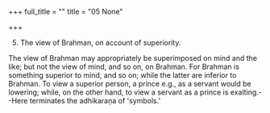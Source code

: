 +++
full_title = ""
title = "05 None"

+++


5. The view of Brahman, on account of superiority.

The view of Brahman may appropriately be superimposed on mind and the like; but not the view of mind, and so on, on Brahman. For Brahman is something superior to mind, and so on; while the latter are inferior to Brahman. To view a superior person, a prince e.g., as a servant would be lowering; while, on the other hand, to view a servant as a prince is exalting.--Here terminates the adhikaraṇa of 'symbols.'


